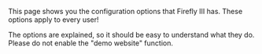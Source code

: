 This page shows you the configuration options that Firefly III has. These options apply to every user!

The options are explained, so it should be easy to understand what they do. Please do not enable the "demo website" function.
